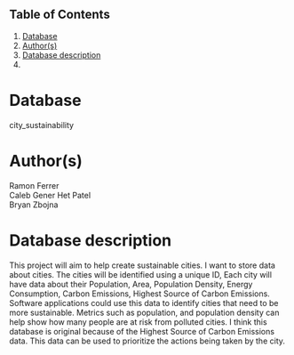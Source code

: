 ## Table of Contents
1. [Database](#database)
1. [Author(s)](#author)
1. [Database description](#description)
2. 
# Database
city_sustainability

# Author(s)
Ramon Ferrer	
Caleb Gener	
Het Patel	
Bryan Zbojna

# Database description
This project will aim to help create sustainable cities. I want to store data about cities. The cities will be identified using a unique ID, Each city will have data about their Population, Area, Population Density, Energy Consumption, Carbon Emissions, Highest Source of Carbon Emissions. Software applications could use this data to identify cities that need to be more sustainable. Metrics such as population, and population density can help show how many people are at risk from polluted cities. I think this database is original because of the Highest Source of Carbon Emissions data. This data can be used to prioritize the actions being taken by the city.
